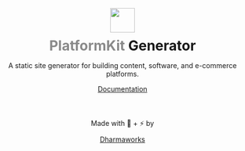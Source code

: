 <div align="center">
<img width="50" height="50"  src="https://www.platformkit.com/logos/icon-black.png"/>
<br>
<h1 style="margin-bottom:15px;margin-top:10px; border:none;"><span style="opacity:0.5;">PlatformKit</span> Generator</h1>
</div>


<div align="center">

<quote>A static site generator for building content, software, and e-commerce platforms.</quote>


<div class="links">
    <a href="https://www.platformkit.com/">Documentation</a>                    
</div>
<br>

<div class="links" style="margin-top:35px;">
<span style="margin-bottom:10px;display:block;">Made with 💖 + ⚡ by</span>
    <a href="https://www.dharmaworks.com" style="background:none;">Dharmaworks</a>
</div>
</div>